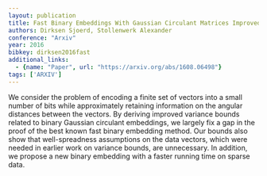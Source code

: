 ```yaml
---
layout: publication
title: Fast Binary Embeddings With Gaussian Circulant Matrices Improved Bounds
authors: Dirksen Sjoerd, Stollenwerk Alexander
conference: "Arxiv"
year: 2016
bibkey: dirksen2016fast
additional_links:
  - {name: "Paper", url: "https://arxiv.org/abs/1608.06498"}
tags: ['ARXIV']
---
```

<p>We consider the problem of encoding a finite set of vectors into a
small number of bits while approximately retaining information on the
angular distances between the vectors. By deriving improved variance
bounds related to binary Gaussian circulant embeddings, we largely fix a
gap in the proof of the best known fast binary embedding method. Our
bounds also show that well-spreadness assumptions on the data vectors,
which were needed in earlier work on variance bounds, are unnecessary.
In addition, we propose a new binary embedding with a faster running
time on sparse data.</p>
